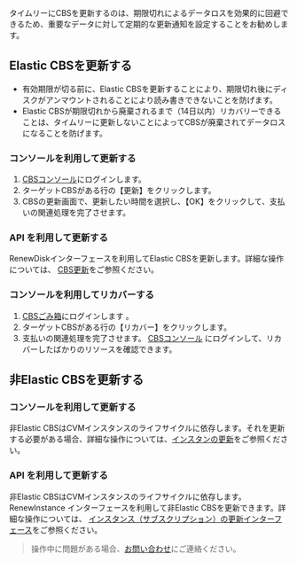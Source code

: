 タイムリーにCBSを更新するのは、期限切れによるデータロスを効果的に回避できるため、重要なデータに対して定期的な更新通知を設定することをお勧めします。

## Elastic CBSを更新する
- 有効期限が切る前に、Elastic CBSを更新することにより、期限切れ後にディスクがアンマウントされることにより読み書きできないことを防げます。
- Elastic CBSが期限切れから廃棄されるまで（14日以内）リカバリーできることは、タイムリーに更新しないことによってCBSが廃棄されてデータロスになることを防げます。

### コンソールを利用して更新する

1. [CBSコンソール](https://console.cloud.tencent.com/cvm/cbs)にログインします。
2. ターゲットCBSがある行の【更新】をクリックします。
3. CBSの更新画面で、更新したい時間を選択し、【OK】をクリックして、支払いの関連処理を完了させます。

###  API を利用して更新する
RenewDiskインターフェースを利用してElastic CBSを更新します。詳細な操作については、 [CBS更新](https://cloud.tencent.com/document/product/362/16319)をご参照ください。

### コンソールを利用してリカバーする

1.  [CBSごみ箱](https://console.cloud.tencent.com/cvm/recycle/cbs)にログインします 。
2. ターゲットCBSがある行の【リカバー】をクリックします。
3. 支払いの関連処理を完了させます。
    [CBSコンソール](https://console.cloud.tencent.com/cvm/cbs) にログインして、リカバーしたばかりのリソースを確認できます。

## 非Elastic CBSを更新する

### コンソールを利用して更新する
非Elastic CBSはCVMインスタンスのライフサイクルに依存します。それを更新する必要がある場合、詳細な操作については、[インスタンの更新](/doc/product/213/6143)をご参照ください。

### API を利用して更新する
非Elastic CBSはCVMインスタンスのライフサイクルに依存します。RenewInstance インターフェースを利用して非Elastic CBSを更新できます。詳細な操作については、 [インスタンス（サブスクリプション）の更新インターフェース](https://cloud.tencent.com/doc/api/229/1348)をご参照ください。
> 操作中に問題がある場合、[お問い合わせ](https://cloud.tencent.com/document/product/362/34345)にご連絡ください。

